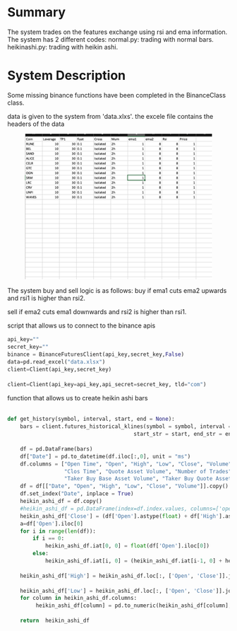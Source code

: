 # Summary
The system trades on the features exchange using rsi and ema information. The system has 2 different codes:
normal.py: trading with normal bars.
heikinashi.py: trading with heikin ashi.

# System Description

Some missing binance functions have been completed in the BinanceClass class.

data is given to the system from 'data.xlxs'. the excele file contains the headers of the data
 <figure>
<img 
src="./images/1.png" width="600"
alt='Login Screen'>
</figure>

The system buy and sell logic is as follows: buy if ema1 cuts ema2 upwards and rsi1 is higher than rsi2.

sell if ema2 cuts ema1 downwards and rsi2 is higher than rsi1.


script that allows us to connect to the binance apis

``` python
api_key=""
secret_key=""
binance = BinanceFuturesClient(api_key,secret_key,False)
data=pd.read_excel("data.xlsx")
client=Client(api_key,secret_key)

client=Client(api_key=api_key,api_secret=secret_key, tld="com")

```

function that allows us to create heikin ashi bars
``` python

def get_history(symbol, interval, start, end = None):
    bars = client.futures_historical_klines(symbol = symbol, interval = interval,
                                        start_str = start, end_str = end, limit = 1000)
  
    df = pd.DataFrame(bars)
    df["Date"] = pd.to_datetime(df.iloc[:,0], unit = "ms")
    df.columns = ["Open Time", "Open", "High", "Low", "Close", "Volume",
                  "Clos Time", "Quote Asset Volume", "Number of Trades",
                  "Taker Buy Base Asset Volume", "Taker Buy Quote Asset Volume", "Ignore", "Date"]
    df = df[["Date", "Open", "High", "Low", "Close", "Volume"]].copy()
    df.set_index("Date", inplace = True)
    heikin_ashi_df = df.copy()
    #heikin_ashi_df = pd.DataFrame(index=df.index.values, columns=['open', 'high', 'low', 'close'])
    heikin_ashi_df['Close'] = (df['Open'].astype(float) + df['High'].astype(float) + df['Low'].astype(float) + df['Close'].astype(float)) / 4
    a=df['Open'].iloc[0]
    for i in range(len(df)):
        if i == 0:
            heikin_ashi_df.iat[0, 0] = float(df['Open'].iloc[0])
        else:
            heikin_ashi_df.iat[i, 0] = (heikin_ashi_df.iat[i-1, 0] + heikin_ashi_df.iat[i-1, 3]) / 2
        
    heikin_ashi_df['High'] = heikin_ashi_df.loc[:, ['Open', 'Close']].join(df['High']).max(axis=1)
    
    heikin_ashi_df['Low'] = heikin_ashi_df.loc[:, ['Open', 'Close']].join(df['Low']).min(axis=1)
    for column in heikin_ashi_df.columns:
         heikin_ashi_df[column] = pd.to_numeric(heikin_ashi_df[column], errors = "coerce")
    
    return  heikin_ashi_df    

```